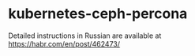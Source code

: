 # kubernetes-ceph-percona
Detailed instructions in Russian are available at
https://habr.com/en/post/462473/
